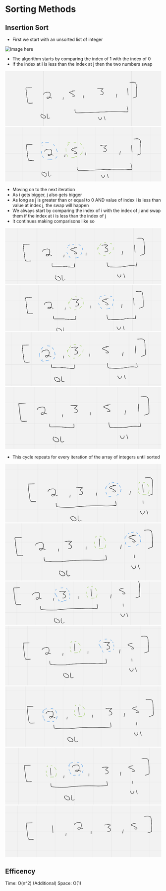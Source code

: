# Sorting Methods

## Insertion Sort

- First we start with an unsorted list of integer

![Image here](assets/one.png)

- The algorithm starts by comparing the index of 1 with the index of 0
- If the index at i is less than the index at j then the two numbers swap

![Image here](two.png)
![Image here](three.png)

- Moving on to the next iteration
- As i gets bigger, j also gets bigger
- As long as j is greater than or equal to 0 AND value of index i is less than value at index j, the swap will happen
- We always start by comparing the index of i with the index of j and swap them if the index at i is less than the index of j
- It continues making comparisons like so

![Image here](four.png)
![Image here](five.png)
![Image here](six.png)
![Image here](seven.png)

- This cycle repeats for every iteration of the array of integers until sorted


![Image here](eight.png)
![Image here](nine.png)
![Image here](ten.png)
![Image here](eleven.png)
![Image here](twelve.png)
![Image here](thirteen.png)
![Image here](end.png)

## Efficency

Time: O(n^2)
(Additional) Space: O(1)
